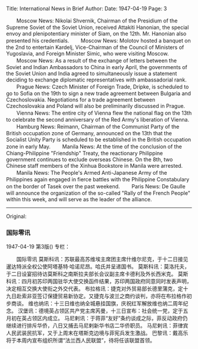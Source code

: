 Title: International News in Brief
Author:
Date: 1947-04-19
Page: 3

　　Moscow News: Nikolai Shvernik, Chairman of the Presidium of the Supreme Soviet of the Soviet Union, received Attakiti Hanonian, the special envoy and plenipotentiary minister of Siam, on the 12th. Mr. Hanonian also presented his credentials.
　　Moscow News: Molotov hosted a banquet on the 2nd to entertain Kardelj, Vice-Chairman of the Council of Ministers of Yugoslavia, and Foreign Minister Simic, who were visiting Moscow.
　　Moscow News: As a result of the exchange of letters between the Soviet and Indian Ambassadors to China in early April, the governments of the Soviet Union and India agreed to simultaneously issue a statement deciding to exchange diplomatic representatives with ambassadorial rank.
　　Prague News: Czech Minister of Foreign Trade, Dripke, is scheduled to go to Sofia on the 19th to sign a new trade agreement between Bulgaria and Czechoslovakia. Negotiations for a trade agreement between Czechoslovakia and Poland will also be preliminarily discussed in Prague.
　　Vienna News: The entire city of Vienna flew the national flag on the 13th to celebrate the second anniversary of the Red Army's liberation of Vienna.
　　Hamburg News: Reimann, Chairman of the Communist Party of the British occupation zone of Germany, announced on the 13th that the Socialist Unity Party is scheduled to be established in the British occupation zone in early May.
　　Manila News: At the time of the conclusion of the Chiang-Philippine "Friendship" Treaty, the reactionary Philippine government continues to exclude overseas Chinese. On the 8th, two Chinese staff members of the Xinhua Bookstore in Manila were arrested.
　　Manila News: The People's Armed Anti-Japanese Army of the Philippines again engaged in fierce battles with the Philippine Constabulary on the border of Tasek over the past weekend.
　　Paris News: De Gaulle will announce the organization of the so-called "Rally of the French People" within this week, and will serve as the leader of the alliance.



<hr /> 

Original: 


### 国际零讯

1947-04-19
第3版()
专栏：

　　国际零讯
    莫斯科讯：苏联最高苏维埃主席团主席什维尔尼克，于十二日接见暹达特派全权公使阿塔基特·哈诺尼昂。哈氏并呈递国书。
    莫斯科讯：莫洛托夫，于二日设宴招待访莫斯科之南斯拉夫部长会议副主席卡德利及外长西米克。
    莫斯科讯：四月初苏印两国驻华大使交换函件结果，苏印两国政府同意同时发表声明，决定相互交换大使衔之外交代表。
    布拉格讯：捷克对外贸易部长德里蒲克，定十九日赴索非亚签订保捷贸易新协定。又捷克与波兰之商约谈判，亦将在布拉格作初步商谈。
    维也纳讯：十三日维也纳全城悬挂国旗，庆祝红军解放维也纳二周年纪念。
    汉堡讯：德境英占领区共产党主席芮曼，十三日宣布：社会统一党，定于五月初在英占领区内成立。
    马尼剌讯：于蒋菲“友好”条约谈成之际，菲反动政府仍继续进行排斥华侨，八日又捕去马尼剌新华书店二华侨职员。
    马尼剌讯：菲律宾人民武装民抗军，又于上周末在塔斯克边境与菲宪兵发生激战。
    巴黎讯：戴高乐将于本周内宣布组织所谓“法兰西人民联盟”，待将任该联盟首领。
